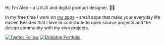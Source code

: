 Hi, I’m Alex – a UI/UX and digital product designer. 👨‍🎨

In my free time I work on [my apps](https://www.pxlwaves.com/) – small apps that make your everyday life easier. Besides that I love to contribute to open source projects and the design community with my own projects.

[![Twitter Follow](https://img.shields.io/twitter/follow/alexkaessner?style=social)](https://twitter.com/alexkaessner) [![Dribbble Portfolio](https://img.shields.io/badge/Dribbble-Portfolio-ea4c89?logo=dribbble&color=ea4c89&style=social&link=https://dribbble.com/alexkaessner)](https://dribbble.com/alexkaessner)

<!--
**alexkaessner/alexkaessner** is a ✨ _special_ ✨ repository because its `README.md` (this file) appears on your GitHub profile.

Here are some ideas to get you started:

- 🔭 I’m currently working on ...
- 🌱 I’m currently learning ...
- 👯 I’m looking to collaborate on ...
- 🤔 I’m looking for help with ...
- 💬 Ask me about ...
- 📫 How to reach me: ...
- 😄 Pronouns: ...
- ⚡ Fun fact: ...
-->
